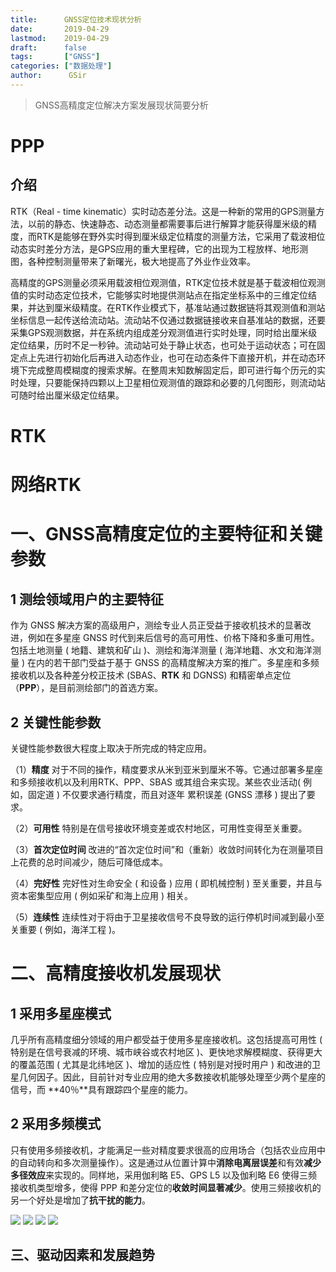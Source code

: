 ```yaml
---
title:      GNSS定位技术现状分析
date:       2019-04-29
lastmod:    2019-04-29
draft:      false
tags:       ["GNSS"]
categories: ["数据处理"]
author:      GSir
---
```


> GNSS高精度定位解决方案发展现状简要分析

<!--more-->
# PPP

## 介绍
RTK（Real - time kinematic）实时动态差分法。这是一种新的常用的GPS测量方法，以前的静态、快速静态、动态测量都需要事后进行解算才能获得厘米级的精度，而RTK是能够在野外实时得到厘米级定位精度的测量方法，它采用了载波相位动态实时差分方法，是GPS应用的重大里程碑，它的出现为工程放样、地形测图，各种控制测量带来了新曙光，极大地提高了外业作业效率。

高精度的GPS测量必须采用载波相位观测值，RTK定位技术就是基于载波相位观测值的实时动态定位技术，它能够实时地提供测站点在指定坐标系中的三维定位结果，并达到厘米级精度。在RTK作业模式下，基准站通过数据链将其观测值和测站坐标信息一起传送给流动站。流动站不仅通过数据链接收来自基准站的数据，还要采集GPS观测数据，并在系统内组成差分观测值进行实时处理，同时给出厘米级定位结果，历时不足一秒钟。流动站可处于静止状态，也可处于运动状态；可在固定点上先进行初始化后再进入动态作业，也可在动态条件下直接开机，并在动态环境下完成整周模糊度的搜索求解。在整周末知数解固定后，即可进行每个历元的实时处理，只要能保持四颗以上卫星相位观测值的跟踪和必要的几何图形，则流动站可随时给出厘米级定位结果。

# RTK


# 网络RTK


# 一、GNSS高精度定位的主要特征和关键参数

## 1 测绘领域用户的主要特征

作为 GNSS 解决方案的高级用户，测绘专业人员正受益于接收机技术的显著改进，例如在多星座 GNSS 时代到来后信号的高可用性、价格下降和多重可用性。包括土地测量 ( 地籍、建筑和矿山 )、测绘和海洋测量 ( 海洋地籍、水文和海洋测量 ) 在内的若干部门受益于基于 GNSS 的高精度解决方案的推广。多星座和多频接收机以及各种差分校正技术 (SBAS、**RTK** 和 DGNSS) 和精密单点定位（**PPP**），是目前测绘部门的首选方案。

## 2 关键性能参数

关键性能参数很大程度上取决于所完成的特定应用。

（1）**精度**
对于不同的操作，精度要求从米到亚米到厘米不等。它通过部署多星座和多频接收机以及利用RTK、PPP、SBAS 或其组合来实现。某些农业活动( 例如，固定道 ) 不仅要求通行精度，而且对逐年
累积误差 (GNSS 漂移 ) 提出了要求。

（2）**可用性**
特别是在信号接收环境变差或农村地区，可用性变得至关重要。

（3）**首次定位时间**
改进的“首次定位时间”和（重新）收敛时间转化为在测量项目上花费的总时间减少，随后可降低成本。

（4）**完好性**
完好性对生命安全 ( 和设备 ) 应用 ( 即机械控制 ) 至关重要，并且与资本密集型应用 ( 例如采矿和海上应用 ) 相关。

（5）**连续性**
连续性对于将由于卫星接收信号不良导致的运行停机时间减到最小至关重要 ( 例如，海洋工程 )。

# 二、高精度接收机发展现状

## 1 采用多星座模式
几乎所有高精度细分领域的用户都受益于使用多星座接收机。这包括提高可用性 ( 特别是在信号衰减的环境、城市峡谷或农村地区 )、更快地求解模糊度、获得更大的覆盖范围 ( 尤其是北纬地区 )、增加的适应性 ( 特别是对授时用户 ) 和改进的卫星几何因子。因此，目前针对专业应用的绝大多数接收机能够处理至少两个星座的信号，而 **40％**具有跟踪四个星座的能力。

## 2 采用多频模式
只有使用多频接收机，才能满足一些对精度要求很高的应用场合（包括农业应用中的自动转向和多次测量操作）。这是通过从位置计算中**消除电离层误差**和有效**减少多径效应**来实现的。同样地，采用伽利略 E5、GPS L5 以及伽利略 E6 使得三频接收机类型增多，使得 PPP 和差分定位的**收敛时间显著减少**。使用三频接收机的另一个好处是增加了**抗干扰的能力**。

![](../images/20190429001.png) ![](../images/20190429002.png)
![](../images/20190429003.png) ![](../images/20190429004.png)

## 三、驱动因素和发展趋势


